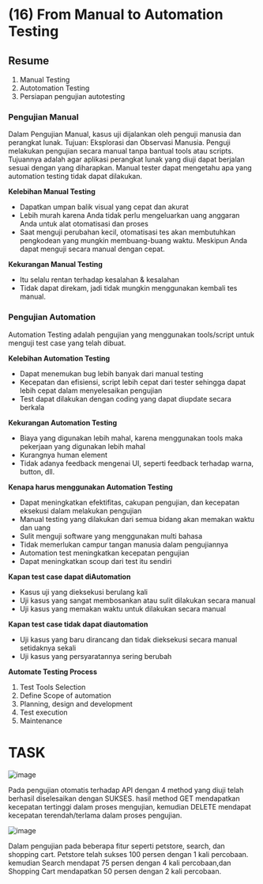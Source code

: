 # (16) From Manual to Automation Testing
## Resume
1. Manual Testing
2. Autotomation Testing
3. Persiapan pengujian autotesting

### **Pengujian Manual**

Dalam Pengujian Manual, kasus uji dijalankan oleh penguji manusia dan perangkat lunak. Tujuan: Eksplorasi dan Observasi Manusia. Penguji melakukan pengujian secara manual tanpa bantual tools atau scripts. Tujuannya adalah agar aplikasi perangkat lunak yang diuji dapat berjalan sesuai dengan yang diharapkan. Manual tester dapat mengetahu apa yang automation testing tidak dapat dilakukan.

**Kelebihan Manual Testing**

- Dapatkan umpan balik visual yang cepat dan akurat
- Lebih murah karena Anda tidak perlu mengeluarkan uang anggaran Anda untuk alat otomatisasi dan proses
- Saat menguji perubahan kecil, otomatisasi tes akan membutuhkan pengkodean yang mungkin membuang-buang waktu. Meskipun Anda dapat menguji secara manual dengan cepat.

**Kekurangan Manual Testing**

- Itu selalu rentan terhadap kesalahan & kesalahan
- Tidak dapat direkam, jadi tidak mungkin
menggunakan kembali tes manual.

### Pengujian Automation

Automation Testing adalah pengujian yang menggunakan tools/script untuk menguji test case yang telah dibuat. 

**Kelebihan Automation Testing**

- Dapat menemukan bug lebih banyak dari manual testing
- Kecepatan dan efisiensi, script lebih cepat dari tester sehingga dapat lebih cepat dalam menyelesaikan pengujian
- Test dapat dilakukan dengan coding yang dapat diupdate secara berkala

**Kekurangan Automation Testing**

- Biaya yang digunakan lebih mahal, karena menggunakan tools maka pekerjaan yang digunakan lebih mahal
- Kurangnya human element
- Tidak adanya feedback mengenai UI, seperti feedback terhadap warna, button, dll.

**Kenapa harus menggunakan Automation Testing**

- Dapat meningkatkan efektifitas, cakupan pengujian, dan kecepatan eksekusi dalam melakukan pengujian
- Manual testing yang dilakukan dari semua bidang akan memakan waktu dan uang
- Sulit menguji software yang menggunakan multi bahasa
- Tidak memerlukan campur tangan manusia dalam pengujiannya
- Automation test meningkatkan kecepatan pengujian
- Dapat meningkatkan scoup dari test itu sendiri

**Kapan test case dapat diAutomation** 

- Kasus uji yang dieksekusi berulang kali
- Uji kasus yang sangat membosankan atau sulit dilakukan secara manual
- Uji kasus yang memakan waktu untuk dilakukan secara manual

**Kapan test case tidak dapat diautomation**

- Uji kasus yang baru dirancang dan tidak dieksekusi secara manual setidaknya sekali
- Uji kasus yang persyaratannya sering berubah

**Automate Testing Process**

1. Test Tools Selection
2. Define Scope of automation
3. Planning, design and development
4. Test execution
5. Maintenance

# TASK
![image](https://user-images.githubusercontent.com/75010847/158918210-5ed1034f-5c55-4e3b-b657-c397bf87ab93.png)

Pada pengujian otomatis terhadap API dengan 4 method yang diuji telah berhasil diselesaikan dengan SUKSES. hasil method GET mendapatkan kecepatan tertinggi dalam proses mengujian, kemudian DELETE mendapat kecepatan terendah/terlama dalam proses pengujian.

![image](https://user-images.githubusercontent.com/75010847/158918234-c0d79121-8c83-432e-be28-1b4fa69c2f75.png)

Dalam pengujian pada beberapa fitur seperti petstore, search, dan shopping cart. Petstore telah sukses 100 persen dengan 1 kali percobaan. kemudian Search mendapat 75 persen dengan 4 kali percobaan,dan Shopping Cart mendapatkan 50 persen dengan 2 kali percobaan.
